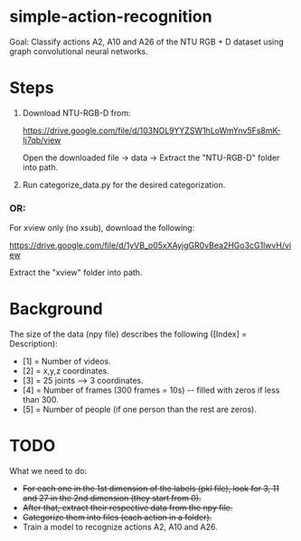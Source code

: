 # simple-action-recognition
Goal: Classify actions A2, A10 and A26 of the NTU RGB + D dataset using graph convolutional neural networks.

# Steps
1) Download NTU-RGB-D from:

   https://drive.google.com/file/d/103NOL9YYZSW1hLoWmYnv5Fs8mK-Ij7qb/view
   
   Open the downloaded file -> data -> Extract the "NTU-RGB-D" folder into path.
   
2) Run categorize_data.py for the desired categorization.

### OR: 

   For xview only (no xsub), download the following:

   https://drive.google.com/file/d/1yVB_o05xXAyjgGR0vBea2HGo3cG1lwvH/view

   Extract the "xview" folder into path.

   
# Background
   The size of the data (npy file) describes the following ([Index] = Description):
   - [1] = Number of videos.
   - [2] = x,y,z coordinates. 
   - [3] = 25 joints --> 3 coordinates.
   - [4] = Number of frames (300 frames = 10s) -- filled with zeros if less than 300.
   - [5] = Number of people (if one person than the rest are zeros).

# TODO

   What we need to do:
   
   - ~~For each one in the 1st dimension of the labels (pkl file), look for 3, 11 and 27 in the 2nd dimension (they start from 0).~~
   - ~~After that, extract their respective data from the npy file.~~
   - ~~Categorize them into files (each action in a folder).~~
   - Train a model to recognize actions A2, A10 and A26.
